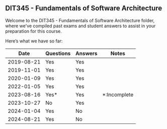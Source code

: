 ## DIT345 - Fundamentals of Software Architecture
Welcome to the DIT345 - Fundamentals of Software Architecture folder, where we've compiled past exams and student answers to assist in your preparation for this course.

Here’s what we have so far:

|    Date    | Questions | Answers |    Notes     |
|------------|-----------|---------|--------------|
| 2019-08-21 | Yes       | Yes     |              |
| 2019-11-01 | Yes       | Yes     |              |
| 2020-01-09 | Yes       | Yes     |              |
| 2022-01-05 | Yes       | Yes     |              |
| 2023-08-16 | Yes*      | Yes     | *:Incomplete |
| 2023-10-27 | No        | Yes     |              |
| 2024-01-04 | Yes       | No      |              |
| 2024-08-21 | Yes       | No      |              |

